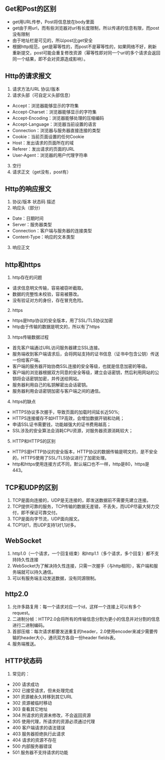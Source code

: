 
## Get和Post的区别
- get用URL传参，Post将信息放在body里面
- get由于用url，而有些浏览器对url有长度限制，所以传递的信息有限，而post没有限制
- 由于地址栏是可见的，所以post比get安全
- 根据http规范，get是幂等性的，而post不是幂等性的，如果网络不好，刷新重新提交，post可能会重复修改资源（幂等性即对同一个url的多个请求会返回同一个结果，即不会对资源造成影响）。
##  Http的请求报文
1. 请求方法/URL 协议/版本
2. 请求头部（可自定义头部信息）
- Accept：浏览器能够显示的字符集
- Accept-Charset：浏览器能够显示的字符集
- Accept-Encoding：浏览器能够处理的压缩编码
- Accept-Language：浏览器当前设置的语言
- Connection：浏览器与服务器直接连接的类型
- Cookie：当前页面设置的任何Cookie
- Host：发出请求的页面所在的域
- Referer：发出请求的页面的URL
- User-Agent：浏览器的用户代理字符串
3. 空行
4. 请求正文（get没有，post有）
## Http的响应报文
1. 协议/版本 状态码 描述
2. 响应头（部分）
- Date：日期时间
- Server：服务器类型
- Connection：客户端与服务器的连接类型
- Content-Type：响应的文本类型
3. 响应正文
## http和https
1. http存在的问题
- 请求信息明文传输，容易被窃听截取。
- 数据的完整性未校验，容易被篡改。
- 没有验证对方的身份，存在冒充危险。
2. https
- https是http协议的安全版本，用了SSL/TLS协议加密
- http由于传输的数据是明文的，所以有了https
3. https传输数据过程
- 首先客户端通过URL访问服务器建立SSL连接。
- 服务端收到客户端请求后，会将网站支持的证书信息（证书中包含公钥）传送一份给客户端。
- 客户端的服务器开始协商SSL连接的安全等级，也就是信息加密的等级。
- 客户端的浏览器根据双方同意的安全等级，建立会话密钥，然后利用网站的公钥将会话密钥加密，并传送给网站。
- 服务器利用自己的私钥解密出会话密钥。
- 服务器利用会话密钥加密与客户端之间的通信。
4. https的缺点
- HTTPS协议多次握手，导致页面的加载时间延长近50%;
- HTTPS连接缓存不如HTTP高效，会增加数据开销和功耗；
- 申请SSL证书需要钱，功能越强大的证书费用越高；
- SSL涉及的安全算法会消耗CPU资源，对服务器资源消耗较大；
5. HTTP和HTTPS的区别
- HTTPS是HTTP协议的安全版本，HTTP协议的数据传输是明文的，是不安全的，HTTPS使用了SSL/TLS协议进行了加密处理。
- http和https使用连接方式不同，默认端口也不一样，http是80，https是443。
## TCP和UDP的区别
1. TCP是面向连接的，UDP是无连接的，即发送数据前不需要先建立连接。
2. TCP提供可靠的服务，TCP传输的数据无差错，不丢失，而UDP尽最大努力交付，即不保证可靠交付。
3. TCP是面向字节流，UDP面向报文。
4. TCP1对1，而UDP支持1对1,1对多。
## WebSocket
1. http1.0（一个请求，一个回复结束）和http1.1（多个请求，多个回复）都不支持持久性连接
2. WebSocket为了解决持久性连接，只需一次握手（与http相同），客户端和服务端就可以持久通信。
3. 可以有服务端主动发送数据，没有同源限制。
## http2.0
1. 允许多路复用：每一个请求对应一个id，这样一个连接上可以有多个request。
2. 二进制分帧：HTTP2.0会将所有的传输信息分割为更小的信息并对分割的信息进行二进制编码。
3. 首部压缩：每次请求都要发送重复的header，2.0使用encoder来减少需要传输的header大小，通讯双方各自一份header fields表。
4. 服务端推送。
## HTTP状态码
1. 常见的：
- 200 请求成功
- 202 已接受请求，但未处理完成
- 301 资源被永久转移到其它URL
- 302 资源被临时移动
- 303 查看其它地址
- 304 所请求的资源未修改，不会返回资源
- 305 使用代理，所请求的资源必须通过代理
- 400 客户端请求的语法错误
- 403 服务器拒绝执行此请求
- 404 请求的资源不存在
- 500 内部服务器错误
- 501 服务器不支持请求的功能
